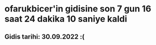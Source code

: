 # ofarukbicer'in gidisine son 7 gun 16 saat 24 dakika 10 saniye kaldi

## Gidis tarihi: 30.09.2022 :(